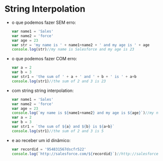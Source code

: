 # String Interpolation
- o que podemos fazer SEM erro:
	```js
	var name1 = 'Sales'
	var name2 = 'force'
	var age = 23
	var str = 'my name is ' + name1+name2 + ' and my age is ' + age
	console.log(str)//my name is Salesforce and my age is 23
	```
- o que podemos fazer COM erro:
	```js
	var a = 2
	var b = 3
	var str1 = 'the sum of ' + a + ' and ' + b + ' is ' + a+b
	console.log(str1)//the sum of 2 and 3 is 23
	```
- com string string interpolation:
	```js
	var name1 = 'Sales'
	var name2 = 'force'
	var age = 23
	console.log(`my name is ${name1+name2} and my age is ${age}`)//my name is Salesforce and my age is 23
	var a = 2
	var b = 3
	var str1 = `the sum of ${a} and ${b} is ${a+b}`
	console.log(str1)//the sum of 2 and 3 is 5
	```
- e ao receber um id dinâmico:
	```js
	var recordid = '954831567dscfr522'
	console.log(`http://salesforce.com/${recordid}`)//http://salesforce.com/954831567dscfr522
	```